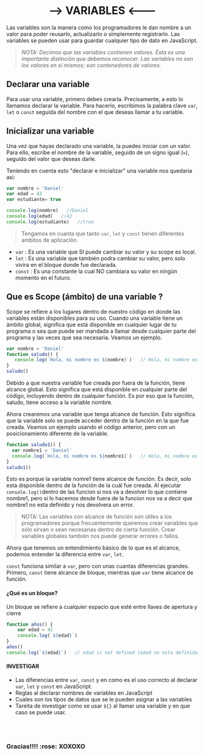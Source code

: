 <h1 align="center"></h1>
<h1 align="center">-->  VARIABLES  <--- </h1>

Las variables son la manera como los programadores le dan nombre a un valor para poder reusarlo, actualizarlo o simplemente registrarlo. Las variables se pueden usar para guardar cualquier tipo de dato en JavaScript.

>*NOTA: Decimos que las variables contienen valores. Ésta es una importante distinción que debemos reconocer. Las variables no son los valores en sí mismos; son contenedores de valores.*
## Declarar una variable

Para usar una variable, primero debes crearla. Precisamente, a esto lo llamamos declarar la variable. Para hacerlo, escribimos la palabra clave `var`, `let` o `const` seguida del nombre con el que deseas llamar a tu variable.

## Inicializar una variable

Una vez que hayas declarado una variable, la puedes iniciar con un valor. Para ello, escribe el nombre de la variable, seguido de un signo igual (`=`), seguido del valor que deseas darle. 

Teniendo en cuenta esto "declarar e inicializar" una variable nos quedaria asi:

```javascript
var nombre = 'Daniel'
var edad = 42
var estudiante= true

console.log(nombre)   //Daniel
console.log(edad)   //42
console.log(estudiante)   //true
```

>Tengamos en cuanta que tanto `var`, `let` y `const` tienen diferentes ambitos de aplicación.

* `var` : Es una variable que SI puede cambiar su valor y su scope es local.
* `let` : Es una variable que también podra cambiar su valor, pero solo vivira en el bloque donde fue declarada.
* `const` : Es una constante la cual NO cambiara su valor en ningún momento en el futuro.

## Que es Scope (ámbito) de una variable ?

Scope se refiere a los lugares dentro de nuestro código en donde las variables están disponibles para su uso. Cuando una variable tiene un ámbito global, significa que está disponible en cualquier lugar de tu programa o sea que puede ser mandada a llamar desde cualquier parte del programa y las veces que sea necesaria. Veamos un ejemplo.

```javascript
var nombre = 'Daniel'
function saludo() {
   console.log(`Hola, mi nombre es ${nombre}`)   // Hola, mi nombre es Daniel
}
saludo()
```
Debido a que nuestra variable fue creada por fuera de la función, tiene alcance global. Esto significa que está disponible en cualquier parte del código, incluyendo dentro de cualquier función. Es por eso que la función, saludo, tiene acceso a la variable nombre.

Ahora crearemos una variable que tenga alcance de función. Esto significa que la variable solo se puede acceder dentro de la función en la que fue creada. Veamos un ejemplo usando el código anterior, pero con un posicionamiento diferente de la variable.

```javascript
function saludo1() {
  var nombre1 = 'Daniel'
  console.log(`Hola, mi nombre es ${nombre1}`)   // Hola, mi nombre es Daniel
}
saludo1()
```
Esto es porque la variable nomre1 tiene alcance de función. Es decir, solo esta disponible dentro de la función de la cuál fue creada. Al ejecutar `console.log()`dentro de las funcion si nos va a devolver lo que contiene nombre1, pero si lo hacemos desde fuera de la funcion nos va a decir que nombre1 no esta definido y nos devolvera un error.

>NOTA: Las variables con alcance de función son útiles a los programadores porque frecuentemente queremos crear variables que sólo sirvan o sean necesarias dentro de cierta función. Crear variables globales también nos puede generar errores o fallos.

Ahora que tenemos un entendimiento básico de lo que es el alcance, podemos entender la diferencia entre `var`, `let`.

`const` funciona similar a `var`, pero con unas cuantas diferencias grandes. Primero, `const` tiene alcance de bloque, mientras que `var` tiene alcance de función.

#### ¿Qué es un bloque? 

Un bloque se refiere a cualquier espacio que esté entre llaves de apertura y cierre

```javascript
function años() {
    var edad = 42
    console.log(`${edad}`)
}
años()   
console.log(`${edad}`)   // edad is not defined (edad no esta definida)
```
#### INVESTIGAR 
* Las diferencias entre  `var`, `const` y en como es el uso correcto al declarar  `var`, `let` y `const` en JavaScript.
* Reglas al declarar nombres de variables en JavaScript
* Cuales son los tipos de datos que se le pueden asignar a las variables
* Tareita de investigar como se usar `${}` al llamar una variable y en que caso se puede usar. 
  
  
<br/>
<br/>
<p align="center">
<h3 align="left">Gracias!!!!  :rose:   XOXOXO
